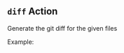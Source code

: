 ## `diff` Action

Generate the git diff for the given files

Example:

<!--- @@inject: ../../.github/workflows/example-diff.yaml --->
